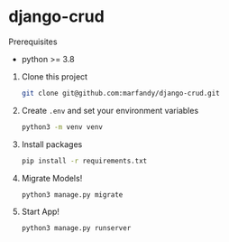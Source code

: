 # django-crud

Prerequisites

- python >= 3.8

1. Clone this project

   ```bash
   git clone git@github.com:marfandy/django-crud.git
   ```

2. Create `.env` and set your environment variables

   ```bash
   python3 -m venv venv
   ```

3. Install packages

   ```bash
   pip install -r requirements.txt

4. Migrate Models!

   ```bash
   python3 manage.py migrate
   ```
   
5. Start App!

   ```bash
   python3 manage.py runserver
   ```